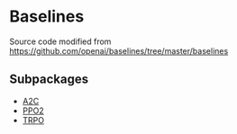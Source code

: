 # Baselines

Source code modified from https://github.com/openai/baselines/tree/master/baselines

## Subpackages

- [A2C](baselines/a2c)
- [PPO2](baselines/ppo2) 
- [TRPO](baselines/trpo_mpi)
